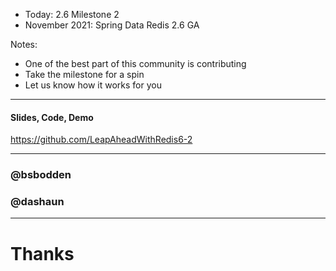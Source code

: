 - Today: 2.6 Milestone 2
- November 2021: Spring Data Redis 2.6 GA

Notes:
- One of the best part of this community is contributing
- Take the milestone for a spin
- Let us know how it works for you

---
#### Slides, Code, Demo

https://github.com/LeapAheadWithRedis6-2

---
### @bsbodden
### @dashaun

---
# Thanks
